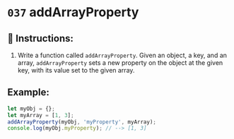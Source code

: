 # `037` addArrayProperty

## 📝 Instructions:

1. Write a function called `addArrayProperty`. Given an object, a key, and an array, `addArrayProperty` sets a new property on the object at the given key, with its value set to the given array.

## Example:

```Javascript
let myObj = {};
let myArray = [1, 3];
addArrayProperty(myObj, 'myProperty', myArray);
console.log(myObj.myProperty); // --> [1, 3]
```